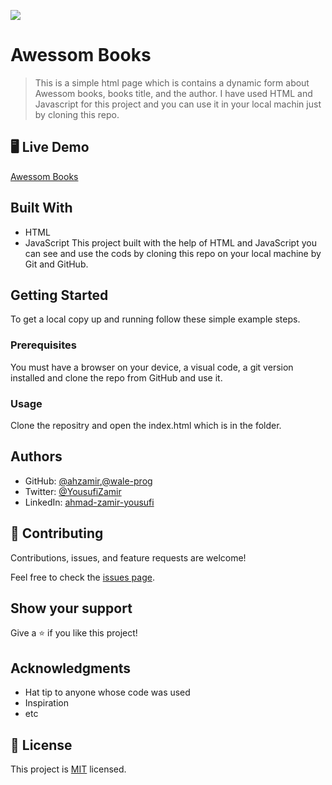 ![](https://img.shields.io/badge/Microverse-blueviolet)

# Awessom Books

> This is a simple html page which is contains a dynamic form about Awessom books, books title, and the author. I have used HTML and Javascript for this project and you can use it in your local machin just by cloning this repo.


## 🖥️ Live Demo

[Awessom Books]()

## Built With

- HTML
- JavaScript
This project built with the help of HTML and JavaScript you can see and use the cods by cloning this repo on your local machine by Git and GitHub.

## Getting Started

To get a local copy up and running follow these simple example steps.

### Prerequisites

You must have a browser on your device, a visual code, a git version installed and clone the repo from GitHub and use it.

### Usage

Clone the repositry and open the index.html which is in the folder.

## Authors

- GitHub: [@ahzamir](https://github.com/ahzamir),[@wale-prog](https://github.com/wale-prog)
- Twitter: [@YousufiZamir](https://twitter.com/YousufiZamir)
- LinkedIn: [ahmad-zamir-yousufi](https://www.linkedin.com/in/ahmad-zamir-yousufi-70603317b/)


## 🤝 Contributing

Contributions, issues, and feature requests are welcome!

Feel free to check the [issues page](../../issues/).

## Show your support

Give a ⭐️ if you like this project!

## Acknowledgments

- Hat tip to anyone whose code was used
- Inspiration
- etc

## 📝 License

This project is [MIT](./MIT.md) licensed.
